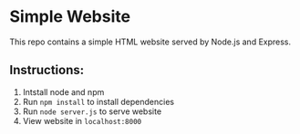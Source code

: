 # Simple Website
This repo contains a simple HTML website served by Node.js and Express.

## Instructions:
1. Intstall node and npm
2. Run ```npm install``` to install dependencies
3. Run ```node server.js``` to serve website
4. View website in ```localhost:8000```
